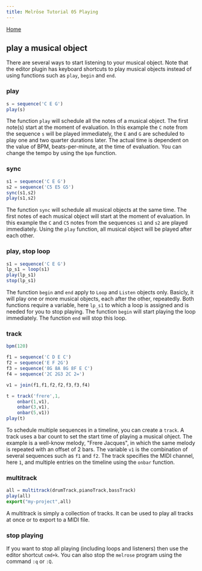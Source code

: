 ```yaml
---
title: Melrōse Tutorial 05 Playing
---
```


[Home](https://emicklei.github.io/melrose)

## play a musical object

There are several ways to start listening to your musical object.
Note that the editor plugin has keyboard shortcuts to play musical objects instead of using functions such as `play`, `begin` and `end`.
### play

```javascript
s = sequence('C E G')
play(s)
```

The function `play` will schedule all the notes of a musical object.
The first note(s) start at the moment of evaluation.
In this example the `C` note from the sequence `s` will be played immediately, the `E` and `G` are scheduled to play one and two quarter durations later.
The actual time is dependent on the value of BPM, beats-per-minute, at the time of evaluation. You can change the tempo by using the `bpm` function.

### sync

```javascript
s1 = sequence('C E G')
s2 = sequence('C5 E5 G5')
sync(s1,s2)
play(s1,s2)
```

The function `sync` will schedule all musical objects at the same time.
The first notes of each musical object will start at the moment of evaluation.
In this example the `C` and `C5` notes from the sequences `s1` and `s2` are played immediately.
Using the `play` function, all musical object will be played after each other.

### play, stop loop

```javascript
s1 = sequence('C E G')
lp_s1 = loop(s1)
play(lp_s1)
stop(lp_s1)
```

The function `begin` and `end` apply to `Loop` and `Listen` objects only.
Basicly, it will play one or more musical objects, each after the other, repeatedly.
Both functions require a variable, here `lp_s1` to which a loop is assigned and is needed for you to stop playing.
The function `begin` will start playing the loop immediately.
The function `end` will stop this loop.

### track

```javascript
bpm(120) 

f1 = sequence('C D E C')
f2 = sequence('E F 2G')
f3 = sequence('8G 8A 8G 8F E C')
f4 = sequence('2C 2G3 2C 2=') 

v1 = join(f1,f1,f2,f2,f3,f3,f4) 

t = track('frere',1,
    onbar(1,v1),
    onbar(3,v1),
    onbar(5,v1))
play(t)
```

To schedule multiple sequences in a timeline, you can create a `track`.
A track uses a bar count to set the start time of playing a musical ohject.
The example is a well-know melody, "Frere Jacques", in which the same melody is repeated with an offset of 2 bars.
The variable `v1` is the combination of several sequences such as `f1` and `f2`.
The track specifies the MIDI channel, here `1`, and multiple entries on the timeline using the `onbar` function.

### multitrack

```javascript
all = multitrack(drumTrack,pianoTrack,bassTrack)
play(all)
export("my-project",all)
```

A multitrack is simply a collection of tracks.
It can be used to play all tracks at once or to export to a MIDI file.

### stop playing

If you want to stop all playing (including loops and listeners) then use the editor shortcut `cmd+k`.
You can also stop the `melrose` program using the command `:q` or `:Q`.
